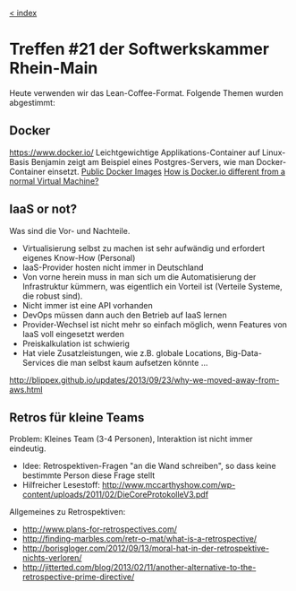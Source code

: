 [< index](/wiki/rheinmain/index)

Treffen #21 der Softwerkskammer Rhein-Main
=====================================

Heute verwenden wir das Lean-Coffee-Format.
Folgende Themen wurden abgestimmt:

Docker
----------
https://www.docker.io/
Leichtgewichtige Applikations-Container auf Linux-Basis
Benjamin zeigt am Beispiel eines Postgres-Servers, wie man Docker-Container einsetzt.
[Public Docker Images](https://github.com/dotcloud/docker/wiki/Public-docker-images)
[How is Docker.io different from a normal Virtual Machine?](http://stackoverflow.com/questions/16047306/how-is-docker-io-different-from-a-normal-virtual-machine)

IaaS or not?
---------------
Was sind die Vor- und Nachteile.

- Virtualisierung selbst zu machen ist sehr aufwändig und erfordert eigenes Know-How (Personal)
- IaaS-Provider hosten nicht immer in Deutschland
- Von vorne herein muss in man sich um die Automatisierung der Infrastruktur kümmern, was eigentlich ein Vorteil ist (Verteile Systeme, die robust sind).
- Nicht immer ist eine API vorhanden
- DevOps müssen dann auch den Betrieb auf IaaS lernen
- Provider-Wechsel ist nicht mehr so einfach möglich, wenn Features von IaaS voll eingesetzt werden 
- Preiskalkulation ist schwierig
- Hat viele Zusatzleistungen, wie z.B. globale Locations, Big-Data-Services die man selbst kaum aufsetzen könnte …

http://blippex.github.io/updates/2013/09/23/why-we-moved-away-from-aws.html

Retros für kleine Teams
--------------------------------
Problem: Kleines Team (3-4 Personen), Interaktion ist nicht immer eindeutig.

- Idee: Retrospektiven-Fragen "an die Wand schreiben", so dass keine bestimmte Person diese Frage stellt
- Hilfreicher Lesestoff: http://www.mccarthyshow.com/wp-content/uploads/2011/02/DieCoreProtokolleV3.pdf

Allgemeines zu Retrospektiven:

- http://www.plans-for-retrospectives.com/
- http://finding-marbles.com/retr-o-mat/what-is-a-retrospective/
- http://borisgloger.com/2012/09/13/moral-hat-in-der-retrospektive-nichts-verloren/
- http://jitterted.com/blog/2013/02/11/another-alternative-to-the-retrospective-prime-directive/